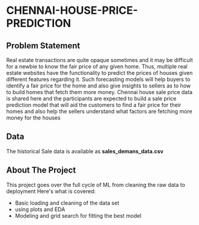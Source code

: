 # CHENNAI-HOUSE-PRICE-PREDICTION

## Problem Statement
  Real estate transactions are quite opaque sometimes and it may be difficult for a newbie to 
  know the fair price of any given home. Thus, multiple real estate websites have the 
  functionality to predict the prices of houses given different features regarding it. 
  Such forecasting models will help buyers to identify a fair price for the home 
  and also give insights to sellers as to how to build homes that fetch them more money. 
  Chennai house sale price data is shared here and the participants are expected to build a
  sale price prediction model that will aid the customers to find a fair price for their 
  homes and also help the sellers understand what factors are fetching more money for the houses
  
  
## Data
   The historical Sale data is available as **sales_demans_data.csv**

## About The Project
This project goes over the full cycle of ML from cleaning the raw data to deployment
Here's what is covered:

- Basic loading and cleaning of the data set
- using plots and EDA
- Modeling and grid search for fitting the best model
